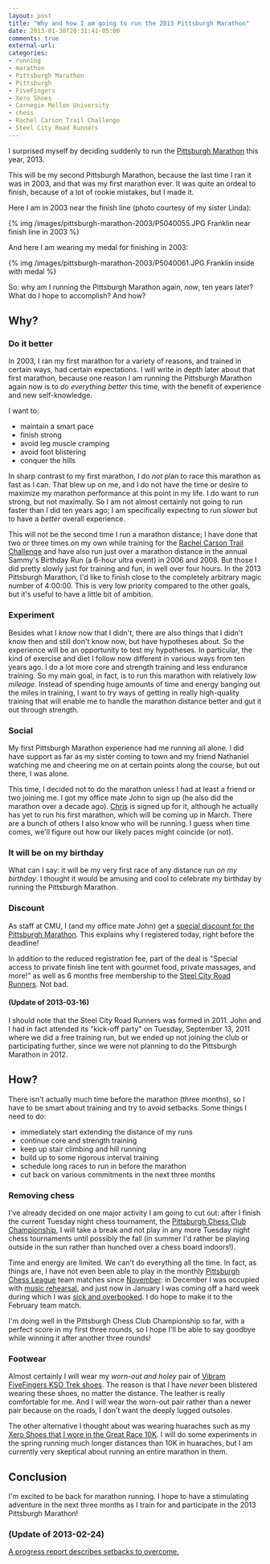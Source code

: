 ```yaml
---
layout: post
title: "Why and how I am going to run the 2013 Pittsburgh Marathon"
date: 2013-01-30T20:31:41-05:00
comments: true
external-url: 
categories: 
- running
- marathon
- Pittsburgh Marathon
- Pittsburgh
- FiveFingers
- Xero Shoes
- Carnegie Mellon University
- chess
- Rachel Carson Trail Challenge
- Steel City Road Runners
---
```

I surprised myself by deciding suddenly to run the [Pittsburgh Marathon](http://pittsburghmarathon.com/) this year, 2013.

This will be my second Pittsburgh Marathon, because the last time I ran it was in 2003, and that was my first marathon ever. It was quite an ordeal to finish, because of a lot of rookie mistakes, but I made it.

Here I am in 2003 near the finish line (photo courtesy of my sister Linda):

{% img /images/pittsburgh-marathon-2003/P5040055.JPG Franklin near finish line in 2003 %}

And here I am wearing my medal for finishing in 2003:

{% img /images/pittsburgh-marathon-2003/P5040061.JPG Franklin inside with medal %}

So: why am I running the Pittsburgh Marathon again, *now*, ten years later? What do I hope to accomplish? And how?

<!--more-->

## Why?

### Do it better

In 2003, I ran my first marathon for a variety of reasons, and trained in certain ways, had certain expectations. I will write in depth later about that first marathon, because one reason I am running the Pittsburgh Marathon again now is to *do everything better* this time, with the benefit of experience and new self-knowledge.

I want to:

- maintain a smart pace
- finish strong
- avoid leg muscle cramping
- avoid foot blistering
- conquer the hills

In sharp contrast to my first marathon, I do *not* plan to race this marathon as fast as I can. That blew up on me, and I do not have the time or desire to maximize my marathon performance at this point in my life. I do want to run strong, but not maximally. So I am not almost certainly not going to run faster than I did ten years ago; I am specifically expecting to run *slower* but to have a *better* overall experience.

This will not be the second time I run a marathon distance; I have done that two or three times on my own while training for the [Rachel Carson Trail Challenge](/blog/categories/rachel-carson-trail-challenge/) and have also run just over a marathon distance in the annual Sammy's Birthday Run (a 6-hour ultra event) in 2006 and 2008. But those I did pretty slowly just for training and fun, in well over four hours. In the 2013 Pittsburgh Marathon, I'd like to finish close to the completely arbitrary magic number of 4:00:00. This is very low priority compared to the other goals, but it's useful to have a little bit of ambition.

### Experiment

Besides what I *know* now that I didn't, there are also things that I didn't know then and still don't know now, but have hypotheses about. So the experience will be an opportunity to test my hypotheses. In particular, the kind of exercise and diet I follow now different in various ways from ten years ago. I do a lot more core and strength training and less endurance training. So my main goal, in fact, is to run this marathon with relatively *low mileage*. Instead of spending huge amounts of time and energy banging out the miles in training, I want to try ways of getting in really high-quality training that will enable me to handle the marathon distance better and gut it out through strength.

### Social

My first Pittsburgh Marathon experience had me running all alone. I did have support as far as my sister coming to town and my friend Nathaniel watching me and cheering me on at certain points along the course, but out there, I was alone.

This time, I decided not to do the marathon unless I had at least a friend or two joining me. I got my office mate John to sign up (he also did the marathon over a decade ago). [Chris](http://www.runoverit.com/) is signed up for it, although he actually has yet to run his first marathon, which will be coming up in March. There are a bunch of others I also know who will be running. I guess when time comes, we'll figure out how our likely paces might coincide (or not).

### It will be on my birthday

What can I say: it will be my very first race of any distance run *on my birthday*. I thought it would be amusing and cool to celebrate my birthday by running the Pittsburgh Marathon.

### Discount

As staff at CMU, I (and my office mate John) get a [special discount for the Pittsburgh Marathon](http://athletics.cmu.edu/fitness/fitkit2013). This explains why I registered today, right before the deadline!

In addition to the reduced registration fee, part of the deal is "Special access to private finish line tent with gourmet food, private massages, and more!" as well as 6 months free membership to the [Steel City Road Runners](http://www.steelcityrrc.org/). Not bad.

#### (Update of 2013-03-16)

I should note that the Steel City Road Runners was formed in 2011. John and I had in fact attended its "kick-off party" on Tuesday, September 13, 2011 where we did a free training run, but we ended up not joining the club or participating further, since we were not planning to do the Pittsburgh Marathon in 2012.

## How?

There isn't actually much time before the marathon (three months), so I have to be smart about training and try to avoid setbacks. Some things I need to do:

- immediately start extending the distance of my runs
- continue core and strength training
- keep up stair climbing and hill running
- build up to some rigorous interval training
- schedule long races to run in before the marathon
- cut back on various commitments in the next three months

### Removing chess

I've already decided on one major activity I am going to cut out: after I finish the current Tuesday night chess tournament, the [Pittsburgh Chess Club Championship](/blog/2013/02/04/pittsburgh-chess-club-championship-2013-round-3-attack-defense-and-sacrifices/), I will take a break and not play in any more Tuesday night chess tournaments until possibly the fall (in summer I'd rather be playing outside in the sun rather than hunched over a chess board indoors!).

Time and energy are limited. We can't do everything all the time. In fact, as things are, I have not even been able to play in the monthly [Pittsburgh Chess League](http://www.pitt.edu/~schach/ChessPA/ChessLeague/wpapcl.htm) team matches since [November](/blog/2012/11/11/pittsburgh-chess-league-round-3-back-to-chess-after-a-month-off/): in December I was occupied with [music rehearsal](/blog/2012/12/02/oblivion-obsession-time-to-start-playing-melodica/), and just now in January I was coming off a hard week during which I was [sick and overbooked](/blog/2013/01/25/notes-on-exercising-while-sick-or-tired/). I do hope to make it to the February team match.

I'm doing well in the Pittsburgh Chess Club Championship so far, with a perfect score in my first three rounds, so I hope I'll be able to say goodbye while winning it after another three rounds!

### Footwear

Almost certainly I will wear my *worn-out and holey* pair of [Vibram FiveFingers KSO Trek shoes](/blog/2012/08/28/five-reasons-we-just-stocked-up-on-vibram-fivefingers-kso-trek-shoes/). The reason is that I have *never* been blistered wearing these shoes, no matter the distance. The leather is really comfortable for me. And I will wear the worn-out pair rather than a newer pair because on the roads, I don't want the deeply lugged outsoles.

The other alternative I thought about was wearing huaraches such as my [Xero Shoes that I wore in the Great Race 10K](/blog/2012/09/30/running-my-10th-great-race-10k-obscene-but-in-a-good-way/). I will do some experiments in the spring running much longer distances than 10K in huaraches, but I am currently very skeptical about running an entire marathon in them.

## Conclusion

I'm excited to be back for marathon running. I hope to have a stimulating adventure in the next three months as I train for and participate in the 2013 Pittsburgh Marathon!

### (Update of 2013-02-24)

[A progress report describes setbacks to overcome.](/blog/2013/02/24/2013-pittsburgh-marathon-training-progress-since-signing-up-three-weeks-ago/)

